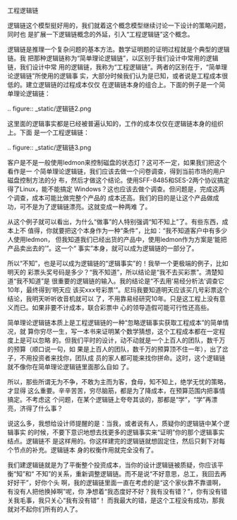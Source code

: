     
工程逻辑链

逻辑链这个模型挺好用的，我们就着这个概念模型继续讨论一下设计的策略问题，同时也
是扩展一下逻辑链概念的外延，引入“工程逻辑链”这个概念。
  
逻辑链是推理一个复杂问题的基本方法。数学证明题的证明过程就是个典型的逻辑链。我
把那种逻辑链称为“简单理论逻辑链”，以区别于我们设计中常用的逻辑链，我们设计中常
用的逻辑链，我称为“工程逻辑链”。两者的区别在于，“简单理论逻辑链”所使用的逻辑事
实，大部分时候我们认为是已知，或者说是工程成本很低的。建立逻辑链的过程成本仅仅
在逻辑链本身的组合上。下面的例子是一个简单理论逻辑链：

  .. figure:: _static/逻辑链2.png

这里面的逻辑事实都是已经被普遍认知的，工作的成本仅仅在逻辑链本身的组织上。下面
是一个工程逻辑链：

  .. figure:: _static/逻辑链3.png

客户是不是一般使用ledmon来控制磁盘的状态灯？这可不一定，如果我们把这个看作是一
个简单理论逻辑链，我们应该去做一个问卷调查，得到当前市场的用户磁盘控制方法的分
布，然后才做这个结论。使用SFF-8485和SES-2两个协议搞定得了Linux，能不能搞定
Windows？这也应该去做个调查。但问题是，完成这两个调查，成本可能比做完整个产品的
成本还高。我们的目的是让这个产品做成功，可不是为了逻辑链漂亮。这就变成一种两难
了。

从这个例子就可以看出，为什么“做事”的人特别强调“知不知上”了。有些东西，成本上不
值得，你就要把这个本身作为一种“条件”，比如：“我不知道客户中有多少人使用ledmon，
但我知道我们已经出货的产品中，使用ledmon作为方案是‘能把产品卖出去的’”。这一个“
事实”本身，就可以成为逻辑链的一部分了。

所以“不知”，也是可以成为逻辑链的“逻辑事实”的！我举一个更极端的例子，比如明天的
彩票头奖号码是多少？“我不知道”，所以结论是“我不去买彩票”。清楚知道“我不知道”是
很重要的逻辑链的输入。我的结论是“不去用‘易经分析法’调查它10年，最终得到‘明天应
该买xxx号彩票’”。尼玛我要知道明天应该买几号彩票这个结论，我明天听听收音机就可以
了，不用靠易经研究10年。只是这工程上没有意义而已。如果非要不计成本，联合彩票中
心的领导造假可能可行性还高些。

简单理论逻辑链本质上是工程逻辑链的一种“忽略逻辑事实获取工程成本”的简单情况，就
算你穷尽一生，写一本书来证明某个数学猜想，这个工程成本都在一定程度上是可以忽略
的。但我们平时的设计，动不动就是一个上百人的团队，数千万的预算（顺口说一句，如
果是上百人的团队，数千万的预算顶不住一年），出了岔子，不用投资者来找你，团队成
员的家人都可能来找你拼命。这时，这个逻辑链就不像你在简单理论逻辑链里面那么自如
了。

所以，那些所谓无为不争，不敢为主而为客，食母，知不知上，绝学无忧的策略，才显得
这么重要。辛辛苦苦，穷尽脑筋，都是为了降成本，在预算范围内把事情搞定。不考虑这
个问题，在某个逻辑链上夸夸其谈的，那都是“学”，“学”再漂亮，济得了什么事？

说这么多，我想给设计师提醒的是：当我，或者说有人，质疑你的逻辑链中某个逻辑事实
的时候，不要下意识地想去找更多的逻辑事实来“证明”你的那个逻辑事实结点。逻辑链不
是这样用的。你这样建完的逻辑链就想固定住，然后只剩下对每个节点的补充。逻辑链本
身的权衡作用就完全没有了。

我们建逻辑链就是为了平衡整个投资成本，当你的设计逻辑链被质疑，你应该平衡“知”和“
不知”的关系，重新调整逻辑链。而不是说“不好意思，总工，我回去再好好干”，好你个头
啊，我的逻辑链里面一直在考虑的是“这个家伙靠不靠谱啊，有没有人把他换掉啊”呢，你
净想着“我态度好不好？我有没有错？”，你有没有错关我毛事，我只关心“我有没有错”！
而我最大的错，是这个工程没有成功，那我就对不起你们所有的人了。
